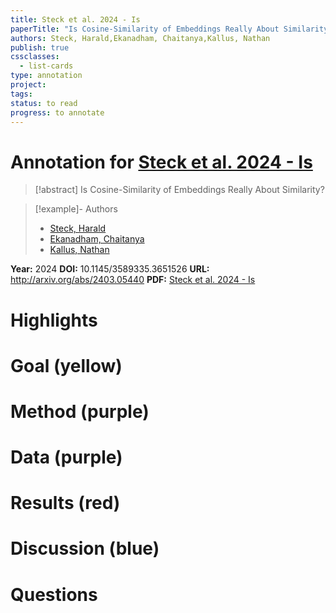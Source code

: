 ```yaml
---
title: Steck et al. 2024 - Is
paperTitle: "Is Cosine-Similarity of Embeddings Really About Similarity?"
authors: Steck, Harald,Ekanadham, Chaitanya,Kallus, Nathan
publish: true
cssclasses:
  - list-cards
type: annotation
project:
tags:
status: to read
progress: to annotate
---
```

# Annotation for [Steck et al. 2024 - Is](Papers/References/Steck%20et%20al.%202024%20-%20Is)

> [!abstract] Is Cosine-Similarity of Embeddings Really About Similarity?

> [!example]- Authors
> - [Steck, Harald](Steck%2C%20Harald)
> - [Ekanadham, Chaitanya](Ekanadham%2C%20Chaitanya)
> - [Kallus, Nathan](Kallus%2C%20Nathan)

**Year:** 2024
**DOI:** 10.1145/3589335.3651526
**URL:** http://arxiv.org/abs/2403.05440
**PDF:** [Steck et al. 2024 - Is](Papers/PDFs/Steck%20et%20al.%202024%20-%20Is%20Cosine-Similarity%20of%20Embeddings%20Really%20About%20Similarity.pdf)

# Highlights


# Goal (yellow)


# Method (purple)


# Data (purple)


# Results (red)


# Discussion (blue)


# Questions

